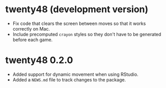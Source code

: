 # twenty48 (development version)

* Fix code that clears the screen between moves so that it works correctly on Mac.
* Include precomputed `crayon` styles so they don't have to be generated before each game.

# twenty48 0.2.0

* Added support for dynamic movement when using RStudio.
* Added a `NEWS.md` file to track changes to the package.
